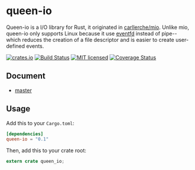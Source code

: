 # queen-io

Queen-io is a I/O library for Rust, it originated in [carllerche/mio](https://github.com/carllerche/mio). Unlike mio, queen-io only supports Linux because it use [eventfd](http://www.man7.org/linux/man-pages/man2/eventfd.2.html) instead of pipe-- which reduces the creation of a file descriptor and is easier to create user-defined events.

[![crates.io](https://meritbadge.herokuapp.com/queen-io)](https://crates.io/crates/queen-io)
[![Build Status](https://travis-ci.org/mitum/queen-io.svg?branch=master)](https://travis-ci.org/mitum/queen-io)
[![MIT licensed](https://img.shields.io/badge/license-MIT-blue.svg)](./LICENSE)
[![Coverage Status](https://coveralls.io/repos/github/mitum/queen-io/badge.svg?branch=master)](https://coveralls.io/github/mitum/queen-io?branch=master)

## Document

* [master](https://docs.rs/queen-io)

## Usage

Add this to your `Cargo.toml`:

```toml
[dependencies]
queen-io = "0.1"
```

Then, add this to your crate root:

```rust
extern crate queen_io;
```
